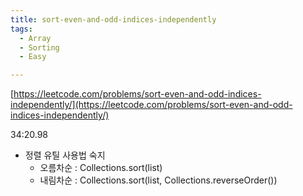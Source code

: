 ```yaml
---
title: sort-even-and-odd-indices-independently
tags:
  - Array
  - Sorting
  - Easy

---
```

[https://leetcode.com/problems/sort-even-and-odd-indices-independently/](https://leetcode.com/problems/sort-even-and-odd-indices-independently/)

<!--more-->

34:20.98
- 정렬 유틸 사용법 숙지
  - 오름차순 : Collections.sort(list)
  - 내림차순 : Collections.sort(list, Collections.reverseOrder())
